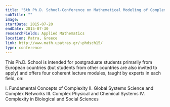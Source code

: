 ```yaml
---
title: "5th Ph.D. School-Conference on Mathematical Modeling of Complex Systems"
subTitle: ""
image:
startDate: 2015-07-20
endDate: 2015-07-30
researchFields: Applied Mathematics
location: Patra, Greece
link: http://www.math.upatras.gr/~phdsch15/
type: conference
---
```

This Ph.D. School is intended for postgraduate students primarily from European countries (but students from other countries are also invited to apply) and offers four coherent lecture modules, taught by experts in each field, on:

I. Fundamental Concepts of Complexity
II. Global Systems Science and Complex Networks
III. Complex Physical and Chemical Systems
IV. Complexity in Biological and Social Sciences
